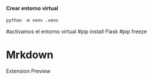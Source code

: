 #### Crear entorno virtual
```python 
python -m venv .venv
```
#activamos el entorno virtual
#pip install Flask
#pip freeze

# Mrkdown
Extension Preview